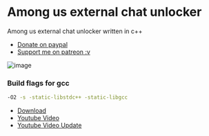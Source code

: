 # Among us external chat unlocker
Among us external chat unlocker written in c++

- [Donate on paypal](https://www.paypal.com/donate?hosted_button_id=PTRYHABP7FHGN)
- [Support me on patreon :v](https://www.patreon.com/Vili69)

![image](https://user-images.githubusercontent.com/42891941/125162903-1729f580-e193-11eb-9564-678d63b7ad2c.png)
### Build flags for gcc
```bash 
-O2 -s -static-libstdc++ -static-libgcc
```
- [Download](https://github.com/Vili1/Among-us-Free-Chat-unlocker/releases/)
- [Youtube Video](https://youtu.be/K7Pa2PbEvzY)
- [Youtube Video Update](https://youtu.be/Nor549tiOT4)

